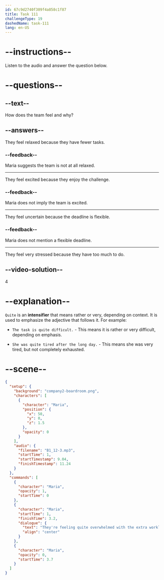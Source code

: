 ```yaml
---
id: 67c9d2740f309f4a858c1f87
title: Task 111
challengeType: 19
dashedName: task-111
lang: en-US
---
```


<!-- (Audio) Maria: They're feeling quite overwhelmed with the extra workload. -->

# --instructions--

Listen to the audio and answer the question below.  

# --questions--

## --text--

How does the team feel and why?  

## --answers--

They feel relaxed because they have fewer tasks.

### --feedback--

Maria suggests the team is not at all relaxed.

---

They feel excited because they enjoy the challenge.

### --feedback--

Maria does not imply the team is excited.

---

They feel uncertain because the deadline is flexible.

### --feedback--

Maria does not mention a flexible deadline.

---

They feel very stressed because they have too much to do.  

## --video-solution--

4  

# --explanation--

`Quite` is an **intensifier** that means rather or very, depending on context. It is used to emphasize the adjective that follows it. For example:

- `The task is quite difficult.` - This means it is rather or very difficult, depending on emphasis.

- `She was quite tired after the long day.` - This means she was very tired, but not completely exhausted.

# --scene--

```json
{
  "setup": {
    "background": "company2-boardroom.png",
    "characters": [
      {
        "character": "Maria",
        "position": {
          "x": 50,
          "y": 0,
          "z": 1.5
        },
        "opacity": 0
      }
    ],
    "audio": {
      "filename": "B1_12-3.mp3",
      "startTime": 1,
      "startTimestamp": 9.04,
      "finishTimestamp": 11.24
    }
  },
  "commands": [
    {
      "character": "Maria",
      "opacity": 1,
      "startTime": 0
    },
    {
      "character": "Maria",
      "startTime": 1,
      "finishTime": 3.2,
      "dialogue": {
        "text": "They're feeling quite overwhelmed with the extra workload.",
        "align": "center"
      }
    },
    {
      "character": "Maria",
      "opacity": 0,
      "startTime": 3.7
    }
  ]
}
```
